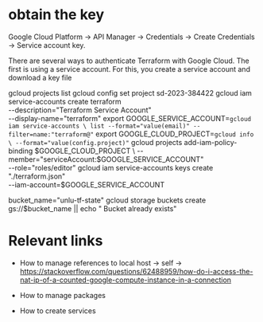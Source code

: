 # obtain the key
Google Cloud Platform -> API Manager -> Credentials -> Create Credentials -> Service account key.

There are several ways to authenticate Terraform with Google Cloud. The first is using a service
account. For this, you create a service account and download a key file

gcloud projects list
gcloud config set project sd-2023-384422
gcloud iam service-accounts create terraform \
 --description="Terraform Service Account" \
 --display-name="terraform"
export GOOGLE_SERVICE_ACCOUNT=`gcloud iam service-accounts \
 list --format="value(email)" --filter=name:"terraform@"`
export GOOGLE_CLOUD_PROJECT=`gcloud info \
--format="value(config.project)"`
gcloud projects add-iam-policy-binding $GOOGLE_CLOUD_PROJECT \
 --member="serviceAccount:$GOOGLE_SERVICE_ACCOUNT" \
 --role="roles/editor"
gcloud iam service-accounts keys create "./terraform.json" \
 --iam-account=$GOOGLE_SERVICE_ACCOUNT

bucket_name="unlu-tf-state"
gcloud storage buckets create gs://$bucket_name || echo " Bucket already exists"

# Relevant links
* How to manage references to local host -> self -> https://stackoverflow.com/questions/62488959/how-do-i-access-the-nat-ip-of-a-counted-google-compute-instance-in-a-connection

* How to manage packages
* How to create services